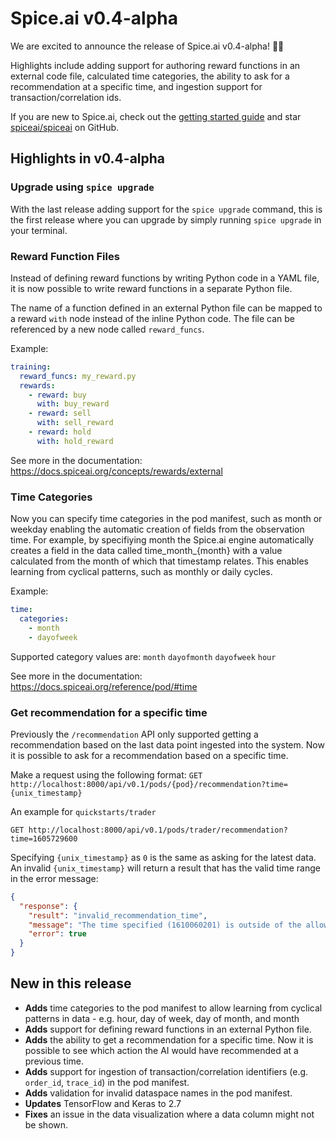 # Spice.ai v0.4-alpha

We are excited to announce the release of Spice.ai v0.4-alpha! 🏄‍♂️

Highlights include adding support for authoring reward functions in an external code file, calculated time categories, the ability to ask for a recommendation at a specific time, and ingestion support for transaction/correlation ids.

If you are new to Spice.ai, check out the [getting started guide](https://docs.spiceai.org/getting-started/) and star [spiceai/spiceai](https://github.com/spiceai/spiceai) on GitHub.

## Highlights in v0.4-alpha

### Upgrade using `spice upgrade`

With the last release adding support for the `spice upgrade` command, this is the first release where you can upgrade by simply running `spice upgrade` in your terminal.

### Reward Function Files

Instead of defining reward functions by writing Python code in a YAML file, it is now possible to write reward functions in a separate Python file.

The name of a function defined in an external Python file can be mapped to a reward `with` node instead of the inline Python code. The file can be referenced by a new node called `reward_funcs`.

Example:

```yaml
training:
  reward_funcs: my_reward.py
  rewards:
    - reward: buy
      with: buy_reward
    - reward: sell
      with: sell_reward
    - reward: hold
      with: hold_reward
```

See more in the documentation: https://docs.spiceai.org/concepts/rewards/external

### Time Categories

Now you can specify time categories in the pod manifest, such as month or weekday enabling the automatic creation of fields from the observation time. For example, by specifiying month the Spice.ai engine automatically creates a field in the data called time_month_{month} with a value calculated from the month of which that timestamp relates. This enables learning from cyclical patterns, such as monthly or daily cycles.

Example:

```yaml
time:
  categories:
    - month
    - dayofweek
```

Supported category values are:
`month` `dayofmonth` `dayofweek` `hour`

See more in the documentation: https://docs.spiceai.org/reference/pod/#time

### Get recommendation for a specific time

Previously the `/recommendation` API only supported getting a recommendation based on the last data point ingested into the system. Now it is possible to ask for a recommendation based on a specific time.

Make a request using the following format:
`GET http://localhost:8000/api/v0.1/pods/{pod}/recommendation?time={unix_timestamp}`

An example for `quickstarts/trader`

`GET http://localhost:8000/api/v0.1/pods/trader/recommendation?time=1605729600`

Specifying `{unix_timestamp}` as `0` is the same as asking for the latest data. An invalid `{unix_timestamp}` will return a result that has the valid time range in the error message:

```json
{
  "response": {
    "result": "invalid_recommendation_time",
    "message": "The time specified (1610060201) is outside of the allowed range: (1610057600, 1610060200)",
    "error": true
  }
}
```

## New in this release

- **Adds** time categories to the pod manifest to allow learning from cyclical patterns in data - e.g. hour, day of week, day of month, and month
- **Adds** support for defining reward functions in an external Python file.
- **Adds** the ability to get a recommendation for a specific time. Now it is possible to see which action the AI would have recommended at a previous time.
- **Adds** support for ingestion of transaction/correlation identifiers (e.g. `order_id`, `trace_id`) in the pod manifest.
- **Adds** validation for invalid dataspace names in the pod manifest.
- **Updates** TensorFlow and Keras to 2.7
- **Fixes** an issue in the data visualization where a data column might not be shown.
